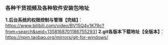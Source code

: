 
### 各种干货视频及各种软件安装包地址

**1.后台系统的权限控制与管理【完结】**：https://www.bilibili.com/video/BV15Q4y1K79c?from=search&seid=13581687011867552931
**2.git各版本下载地址【全版本】**：https://npm.taobao.org/mirrors/git-for-windows/
